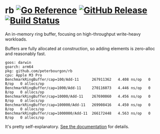 # rb [![Go Reference](https://pkg.go.dev/badge/github.com/peterbourgon/rb.svg)](https://pkg.go.dev/github.com/peterbourgon/rb) [![GitHub Release](https://img.shields.io/github/v/release/peterbourgon/rb?style=flat-square)](https://github.com/peterbourgon/rb/releases) [![Build Status](https://github.com/peterbourgon/rb/actions/workflows/test.yaml/badge.svg)](https://github.com/peterbourgon/rb/actions/workflows/test.yaml)

An in-memory ring buffer, focusing on high-throughput write-heavy workloads.

Buffers are fully allocated at construction, so adding elements is zero-alloc and reasonably fast.

```
goos: darwin
goarch: arm64
pkg: github.com/peterbourgon/rb
cpu: Apple M3 Pro
BenchmarkRingBuffer/cap=100/Add-11      267911362   4.408 ns/op   0 B/op   0 allocs/op
BenchmarkRingBuffer/cap=1000/Add-11     270116073   4.446 ns/op   0 B/op   0 allocs/op
BenchmarkRingBuffer/cap=10000/Add-11    267690060   4.456 ns/op   0 B/op   0 allocs/op
BenchmarkRingBuffer/cap=100000/Add-11   269908416   4.450 ns/op   0 B/op   0 allocs/op
BenchmarkRingBuffer/cap=1000000/Add-11  266172448   4.563 ns/op   0 B/op   0 allocs/op
```

It's pretty self-explanatory. [See the documentation](https://pkg.go.dev/github.com/peterbourgon/rb) for details.
